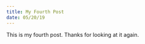 ```yaml
---
title: My Fourth Post
date: 05/20/19
---
```


This is my fourth post. Thanks for looking at it again.